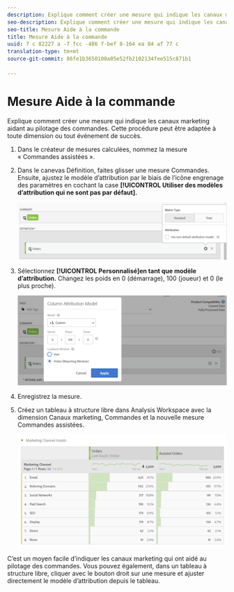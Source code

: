 ```yaml
---
description: Explique comment créer une mesure qui indique les canaux marketing aidant au pilotage des commandes. Cette procédure peut être adaptée à toute dimension ou tout événement de succès.
seo-description: Explique comment créer une mesure qui indique les canaux marketing aidant au pilotage des commandes. Cette procédure peut être adaptée à toute dimension ou tout événement de succès.
seo-title: Mesure Aide à la commande
title: Mesure Aide à la commande
uuid: 7 c 82227 a -7 fcc -486 f-bef 8-164 ea 84 af 77 c
translation-type: tm+mt
source-git-commit: 86fe1b3650100a05e52fb2102134fee515c871b1

---
```



# Mesure Aide à la commande

Explique comment créer une mesure qui indique les canaux marketing aidant au pilotage des commandes. Cette procédure peut être adaptée à toute dimension ou tout événement de succès.

1. Dans le créateur de mesures calculées, nommez la mesure « Commandes assistées ».
1. Dans le canevas Définition, faites glisser une mesure Commandes. Ensuite, ajustez le modèle d’attribution par le biais de l’icône engrenage des paramètres en cochant la case **[!UICONTROL Utiliser des modèles d’attribution qui ne sont pas par défaut].**

   ![](assets/attr-model.png)

1. Sélectionnez **[!UICONTROL Personnalisé]en tant que modèle d’attribution.** Changez les poids en 0 (démarrage), 100 (joueur) et 0 (le plus proche).

   ![](assets/custom-attr-model.png)

1. Enregistrez la mesure.
1. Créez un tableau à structure libre dans Analysis Workspace avec la dimension Canaux marketing, Commandes et la nouvelle mesure Commandes assistées.

   ![](assets/mktg-channel-assists.png)

C’est un moyen facile d’indiquer les canaux marketing qui ont aidé au pilotage des commandes. Vous pouvez également, dans un tableau à structure libre, cliquer avec le bouton droit sur une mesure et ajuster directement le modèle d’attribution depuis le tableau.
